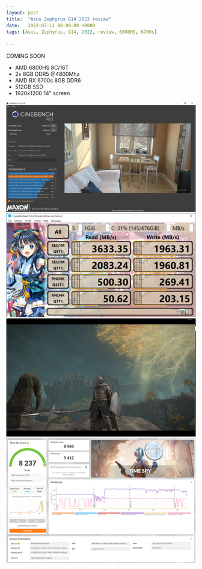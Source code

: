 ```yaml
---
layout: post
title:  "Asus Zephyrus G14 2022 review"
date:   2022-07-11 00:00:00 +0000
tags: [Asus, Zephyrus, G14, 2022, review, 6800HS, 6700s]

---
```


COMING SOON

*   AMD 6800HS 8C/16T
*   2x 8GB DDR5 @4800Mhz
*   AMD RX 6700s 8GB DDR6
*   512GB SSD
*   1920x1200 14" screen


![zephyrus](/assets/zephyrus/cinebench.png)
![zephyrus](/assets/zephyrus/diskmark.png)
![zephyrus](/assets/zephyrus/eldenring.png)
![zephyrus](/assets/zephyrus/timespy.png)




